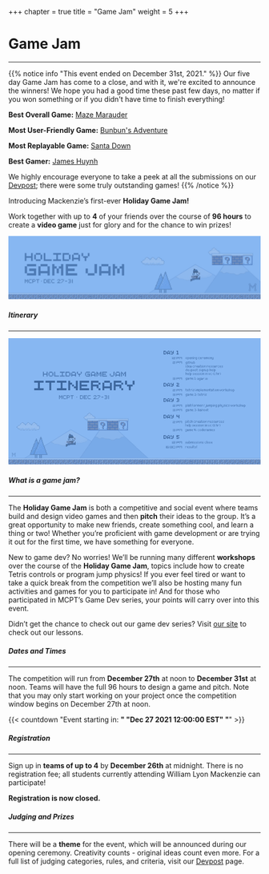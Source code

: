 +++
chapter = true
title = "Game Jam"
weight = 5
+++

# Game Jam
---
<style>
    #chapter p {
    font-size: 1.05rem;
    line-height: 1.6rem;
}</style>

{{% notice info "This event ended on December 31st, 2021." %}}
Our five day Game Jam has come to a close, and with it, we're excited to announce the winners! We hope you had a good time these past few days, no matter if you won something or if you didn't have time to finish everything!

**Best Overall Game:** [Maze Marauder](https://devpost.com/software/maze-marauder)

**Most User-Friendly Game:** [Bunbun's Adventure](https://devpost.com/software/bunbun-s-adventure)

**Most Replayable Game:** [Santa Down](https://devpost.com/software/santa-down)

**Best Gamer:** [James Huynh](https://devpost.com/james-huynh444)

We highly encourage everyone to take a peek at all the submissions on our [Devpost](https://holiday-game-jam.devpost.com/project-gallery); there were some truly outstanding games!
{{% /notice %}}

Introducing Mackenzie’s first-ever **Holiday Game Jam!**

Work together with up to **4** of your friends over the course of **96 hours** to create a **video game** just for glory and for the chance to win prizes!

![Banner](/img/game_jam_banner.png)

##### **Itinerary**
---
![Itinerary](/img/itinerary.png)

##### **What is a game jam?**
---
The **Holiday Game Jam** is both a competitive and social event where teams build and design video games and then **pitch** their ideas to the group. It’s a great opportunity to make new friends, create something cool, and learn a thing or two! Whether you’re proficient with game development or are trying it out for the first time, we have something for everyone.

New to game dev? No worries! We’ll be running many different **workshops** over the course of the **Holiday Game Jam**, topics include how to create Tetris controls or program jump physics! If you ever feel tired or want to take a quick break from the competition we’ll also be hosting many fun activities and games for you to participate in! And for those who participated in MCPT’s Game Dev series, your points will carry over into this event.

Didn’t get the chance to check out our game dev series? Visit [our site](/learning-2021/game-dev) to check out our lessons.

##### **Dates and Times**
---
The competition will run from **December 27th** at noon to **December 31st** at noon. Teams will have the full 96 hours to design a game and pitch. Note that you may only start working on your project once the competition window begins on December 27th at noon.

{{< countdown "Event starting in: <b>" "Dec 27 2021 12:00:00 EST" "</b>" >}}

##### **Registration**
---
Sign up in **teams of up to 4** by **December 26th** at midnight. There is no registration fee; all students currently attending William Lyon Mackenzie can participate!

**Registration is now closed.**

##### **Judging and Prizes**
---
There will be a **theme** for the event, which will be announced during our opening ceremony. Creativity counts - original ideas count even more. For a full list of judging categories, rules, and criteria, visit our [Devpost](https://holiday-game-jam.devpost.com/) page.
